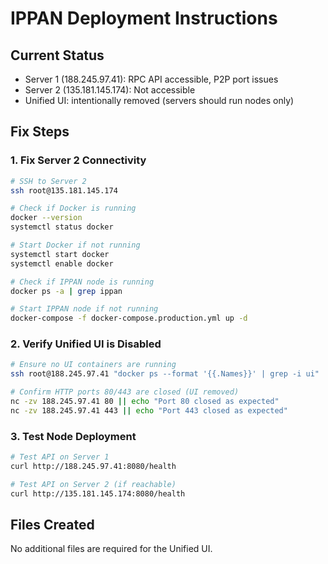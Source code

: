 # IPPAN Deployment Instructions

## Current Status
- Server 1 (188.245.97.41): RPC API accessible, P2P port issues
- Server 2 (135.181.145.174): Not accessible
- Unified UI: intentionally removed (servers should run nodes only)

## Fix Steps

### 1. Fix Server 2 Connectivity
```bash
# SSH to Server 2
ssh root@135.181.145.174

# Check if Docker is running
docker --version
systemctl status docker

# Start Docker if not running
systemctl start docker
systemctl enable docker

# Check if IPPAN node is running
docker ps -a | grep ippan

# Start IPPAN node if not running
docker-compose -f docker-compose.production.yml up -d
```

### 2. Verify Unified UI is Disabled
```bash
# Ensure no UI containers are running
ssh root@188.245.97.41 "docker ps --format '{{.Names}}' | grep -i ui" || echo "Unified UI not running"

# Confirm HTTP ports 80/443 are closed (UI removed)
nc -zv 188.245.97.41 80 || echo "Port 80 closed as expected"
nc -zv 188.245.97.41 443 || echo "Port 443 closed as expected"
```

### 3. Test Node Deployment
```bash
# Test API on Server 1
curl http://188.245.97.41:8080/health

# Test API on Server 2 (if reachable)
curl http://135.181.145.174:8080/health
```

## Files Created
No additional files are required for the Unified UI.
